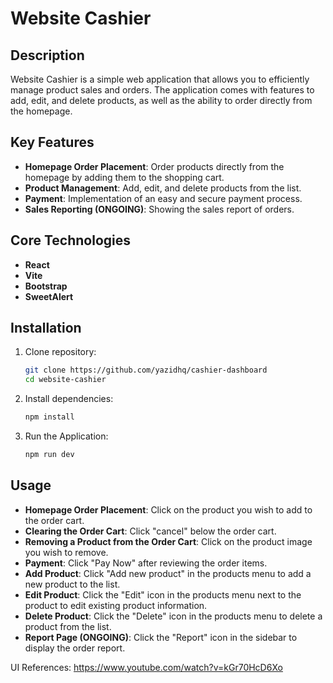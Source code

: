 # Website Cashier

## Description

Website Cashier is a simple web application that allows you to efficiently manage product sales and orders. The application comes with features to add, edit, and delete products, as well as the ability to order directly from the homepage.

## Key Features

- **Homepage Order Placement**: Order products directly from the homepage by adding them to the shopping cart.
- **Product Management**: Add, edit, and delete products from the list.
- **Payment**: Implementation of an easy and secure payment process.
- **Sales Reporting (ONGOING)**: Showing the sales report of orders.

## Core Technologies

- **React**
- **Vite**
- **Bootstrap**
- **SweetAlert**

## Installation

1. Clone repository:

   ```bash
   git clone https://github.com/yazidhq/cashier-dashboard
   cd website-cashier
   ```

2. Install dependencies:

   ```bash
   npm install
   ```

3. Run the Application:

   ```bash
   npm run dev
   ```

## Usage

- **Homepage Order Placement**: Click on the product you wish to add to the order cart.
- **Clearing the Order Cart**: Click "cancel" below the order cart.
- **Removing a Product from the Order Cart**: Click on the product image you wish to remove.
- **Payment**: Click "Pay Now" after reviewing the order items.
- **Add Product**: Click "Add new product" in the products menu to add a new product to the list.
- **Edit Product**: Click the "Edit" icon in the products menu next to the product to edit existing product information.
- **Delete Product**: Click the "Delete" icon in the products menu to delete a product from the list.
- **Report Page (ONGOING)**: Click the "Report" icon in the sidebar to display the order report.

UI References: https://www.youtube.com/watch?v=kGr70HcD6Xo
